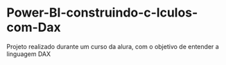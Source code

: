 # Power-BI-construindo-c-lculos-com-Dax
Projeto realizado durante um curso da alura, com o objetivo de entender a linguagem DAX
